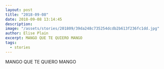 ```yaml
---
layout: post
title: "2018-09-08"
date: 2018-09-08 13:14:45
description: 
image: "/assets/stories/201809/39da248c735254dcdb2b613f236fc1dd.jpg"
author: Elise Plain
excerpt: MANGO QUE TE QUIERO MANGO
tags: 
  - stories
---
```


MANGO QUE TE QUIERO MANGO
<p></p>
